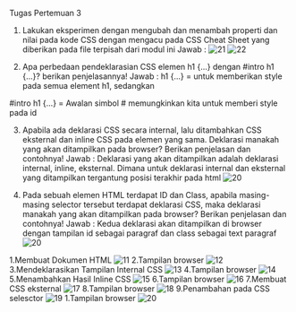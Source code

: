 Tugas Pertemuan 3
1. Lakukan eksperimen dengan mengubah dan menambah properti dan nilai pada kode CSS 
dengan mengacu pada CSS Cheat Sheet yang diberikan pada file terpisah dari modul ini
Jawab :
![21](https://user-images.githubusercontent.com/101656195/159932993-344ccef3-33fc-40d3-9815-a096015f7c0c.png)
![22](https://user-images.githubusercontent.com/101656195/159933002-3f46c897-e931-49ce-9b2b-7b4964d9e9a6.png)

2. Apa perbedaan pendeklarasian CSS elemen h1 {...} dengan #intro h1 {...}? berikan 
penjelasannya!
Jawab :
h1 {...} = untuk memberikan style pada semua element h1, sedangkan 

#intro h1 {...} = Awalan simbol # memungkinkan kita untuk memberi style pada id

3. Apabila ada deklarasi CSS secara internal, lalu ditambahkan CSS eksternal dan inline CSS pada 
elemen yang sama. Deklarasi manakah yang akan ditampilkan pada browser? Berikan 
penjelasan dan contohnya!
Jawab :
Deklarasi yang akan ditampilkan adalah deklarasi internal, inline, eksternal. Dimana untuk deklarasi internal dan eksternal yang ditampilkan tergantung posisi terakhir pada html
![20](https://user-images.githubusercontent.com/101656195/159937233-ccda4d39-f2be-4846-82ed-8a1e7039c417.png)


4. Pada sebuah elemen HTML terdapat ID dan Class, apabila masing-masing selector tersebut 
terdapat deklarasi CSS, maka deklarasi manakah yang akan ditampilkan pada browser? 
Berikan penjelasan dan contohnya! 
Jawab :
Kedua deklarasi akan ditampilkan di browser dengan tampilan id sebagai paragraf dan class sebagai text paragraf
![20](https://user-images.githubusercontent.com/101656195/159942251-79c7db08-481f-4e09-98f4-2afb916351a2.png)

1.Membuat Dokumen HTML
![11](https://user-images.githubusercontent.com/101656195/159923769-00102f7c-79c2-457b-ba7b-f92514ac4db2.png)
2.Tampilan browser
![12](https://user-images.githubusercontent.com/101656195/159923794-c1cc9b79-c779-4c31-bb98-e8c92d267065.png)
3.Mendeklarasikan Tampilan Internal CSS
![13](https://user-images.githubusercontent.com/101656195/159923808-f48df4bf-5f14-4b30-8341-fcbf1f07c341.png)
4.Tampilan browser
![14](https://user-images.githubusercontent.com/101656195/159923823-c8838106-03d8-4b21-94f2-aa53c9303022.png)
5.Menambahkan Hasil Inline CSS
![15](https://user-images.githubusercontent.com/101656195/159923900-4588c5b7-92c6-4fe4-860f-c2d9bd49ece6.png)
6.Tampilan browser
![16](https://user-images.githubusercontent.com/101656195/159924883-19f733a8-7005-40b3-abae-b0d24a1e918e.png)
7.Membuat CSS eksternal
![17](https://user-images.githubusercontent.com/101656195/159924899-a2cd958d-c85f-48ef-be9b-943e6c33d8f5.png)
8.Tampilan browser
![18](https://user-images.githubusercontent.com/101656195/159924906-1b1fca03-ca62-4358-890b-c0942b1eec07.png)
9.Penambahan pada CSS selesctor
![19](https://user-images.githubusercontent.com/101656195/159924910-911c6b27-ed9e-4a6d-bedf-bb27cf9afb7e.png)
1.Tampilan browser
![20](https://user-images.githubusercontent.com/101656195/159924922-102ad75d-2b7f-41c9-ba36-786e522c10b5.png)

